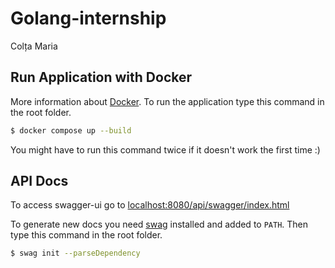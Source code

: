 # Golang-internship
Colța Maria

## Run Application with Docker

More information about [Docker](https://www.docker.com/).
To run the application type this command in the root folder.

```bash
$ docker compose up --build
```

You might have to run this command twice if it doesn't work the first time :)

## API Docs

To access swagger-ui go to [localhost:8080/api/swagger/index.html](http://localhost:8080/api/swagger/index.html)  

To generate new docs you need [swag](https://github.com/swaggo/swag) installed and added to `PATH`. Then type this command in the root folder.

```bash
$ swag init --parseDependency
```